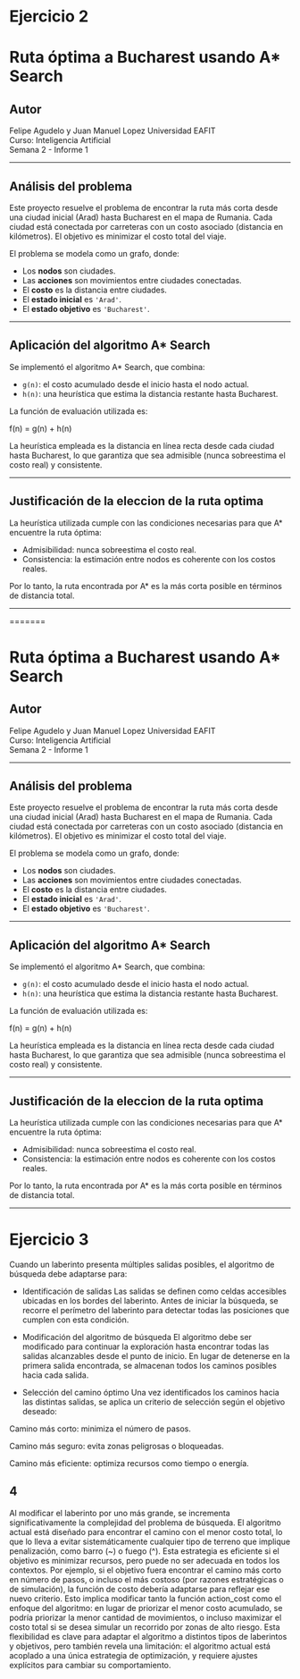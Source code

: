 
# Ejercicio 2
# Ruta óptima a Bucharest usando A* Search

## Autor
Felipe Agudelo y Juan Manuel Lopez
Universidad EAFIT  
Curso: Inteligencia Artificial  
Semana 2 - Informe 1

---

## Análisis del problema

Este proyecto resuelve el problema de encontrar la ruta más corta desde una ciudad inicial (Arad) hasta Bucharest en el mapa de Rumania. Cada ciudad está conectada por carreteras con un costo asociado (distancia en kilómetros). El objetivo es minimizar el costo total del viaje.

El problema se modela como un grafo, donde:

- Los **nodos** son ciudades.
- Las **acciones** son movimientos entre ciudades conectadas.
- El **costo** es la distancia entre ciudades.
- El **estado inicial** es `'Arad'`.
- El **estado objetivo** es `'Bucharest'`.

---

## Aplicación del algoritmo A* Search

Se implementó el algoritmo A* Search, que combina:

- `g(n)`: el costo acumulado desde el inicio hasta el nodo actual.
- `h(n)`: una heurística que estima la distancia restante hasta Bucharest.

La función de evaluación utilizada es:

f(n) = g(n) + h(n)


La heurística empleada es la distancia en línea recta desde cada ciudad hasta Bucharest, lo que garantiza que sea admisible (nunca sobreestima el costo real) y consistente.

---

## Justificación de la eleccion de la ruta optima

La heurística utilizada cumple con las condiciones necesarias para que A* encuentre la ruta óptima:

- Admisibilidad: nunca sobreestima el costo real.
- Consistencia: la estimación entre nodos es coherente con los costos reales.

Por lo tanto, la ruta encontrada por A* es la más corta posible en términos de distancia total.

---


=======
# Ruta óptima a Bucharest usando A* Search

## Autor
Felipe Agudelo y Juan Manuel Lopez
Universidad EAFIT  
Curso: Inteligencia Artificial  
Semana 2 - Informe 1

---

## Análisis del problema

Este proyecto resuelve el problema de encontrar la ruta más corta desde una ciudad inicial (Arad) hasta Bucharest en el mapa de Rumania. Cada ciudad está conectada por carreteras con un costo asociado (distancia en kilómetros). El objetivo es minimizar el costo total del viaje.

El problema se modela como un grafo, donde:

- Los **nodos** son ciudades.
- Las **acciones** son movimientos entre ciudades conectadas.
- El **costo** es la distancia entre ciudades.
- El **estado inicial** es `'Arad'`.
- El **estado objetivo** es `'Bucharest'`.

---

## Aplicación del algoritmo A* Search

Se implementó el algoritmo A* Search, que combina:

- `g(n)`: el costo acumulado desde el inicio hasta el nodo actual.
- `h(n)`: una heurística que estima la distancia restante hasta Bucharest.

La función de evaluación utilizada es:

f(n) = g(n) + h(n)


La heurística empleada es la distancia en línea recta desde cada ciudad hasta Bucharest, lo que garantiza que sea admisible (nunca sobreestima el costo real) y consistente.

---

## Justificación de la eleccion de la ruta optima

La heurística utilizada cumple con las condiciones necesarias para que A* encuentre la ruta óptima:

- Admisibilidad: nunca sobreestima el costo real.
- Consistencia: la estimación entre nodos es coherente con los costos reales.

Por lo tanto, la ruta encontrada por A* es la más corta posible en términos de distancia total.

------------------------------------------------------------------------------------------------

# Ejercicio 3

Cuando un laberinto presenta múltiples salidas posibles, el algoritmo de búsqueda debe adaptarse para:

- Identificación de salidas
Las salidas se definen como celdas accesibles ubicadas en los bordes del laberinto. Antes de iniciar la búsqueda, se recorre el perímetro del laberinto para detectar todas las posiciones que cumplen con esta condición.

- Modificación del algoritmo de búsqueda
El algoritmo debe ser modificado para continuar la exploración hasta encontrar todas las salidas alcanzables desde el punto de inicio. En lugar de detenerse en la primera salida encontrada, se almacenan todos los caminos posibles hacia cada salida.

- Selección del camino óptimo
Una vez identificados los caminos hacia las distintas salidas, se aplica un criterio de selección según el objetivo deseado:

Camino más corto: minimiza el número de pasos.

Camino más seguro: evita zonas peligrosas o bloqueadas.

Camino más eficiente: optimiza recursos como tiempo o energía.


## 4

Al modificar el laberinto por uno más grande, se incrementa significativamente la complejidad del problema de búsqueda. El algoritmo actual está diseñado para encontrar el camino con el menor costo total, lo que lo lleva a evitar sistemáticamente cualquier tipo de terreno que implique penalización, como barro (~) o fuego (^). Esta estrategia es eficiente si el objetivo es minimizar recursos, pero puede no ser adecuada en todos los contextos. Por ejemplo, si el objetivo fuera encontrar el camino más corto en número de pasos, o incluso el más costoso (por razones estratégicas o de simulación), la función de costo debería adaptarse para reflejar ese nuevo criterio. Esto implica modificar tanto la función action_cost como el enfoque del algoritmo: en lugar de priorizar el menor costo acumulado, se podría priorizar la menor cantidad de movimientos, o incluso maximizar el costo total si se desea simular un recorrido por zonas de alto riesgo. Esta flexibilidad es clave para adaptar el algoritmo a distintos tipos de laberintos y objetivos, pero también revela una limitación: el algoritmo actual está acoplado a una única estrategia de optimización, y requiere ajustes explícitos para cambiar su comportamiento.

